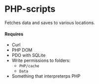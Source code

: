 PHP-scripts
===

Fetches data and saves to various locations.

#### Requires
* Curl
* PHP DOM
* PDO with SQLite
* Write permissions to folders:
  - `PHP/cache`
  - `Data`
* Something that interpreterps PHP
